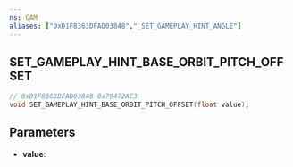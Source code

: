 ```yaml
---
ns: CAM
aliases: ["0xD1F8363DFAD03848","_SET_GAMEPLAY_HINT_ANGLE"]
---
```

## SET_GAMEPLAY_HINT_BASE_ORBIT_PITCH_OFFSET

```c
// 0xD1F8363DFAD03848 0x79472AE3
void SET_GAMEPLAY_HINT_BASE_ORBIT_PITCH_OFFSET(float value);
```

## Parameters
* **value**: 

